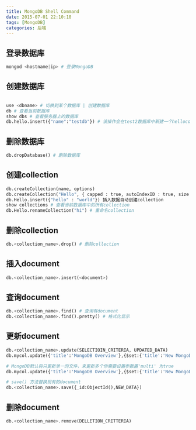 ```yaml
---
title: MongoDB Shell Command
date: 2015-07-01 22:10:10
tags: [MongoDB]
categories: 后端
---
```



## 登录数据库

``` python
mongod <hostname|ip> # 登录MongoDB

```

## 创建数据库

``` python

use <dbname> # 切换到某个数据库 | 创建数据库
db # 查看当前数据库
show dbs # 查看服务器上的数据库
db.hello.insert({"name":"testdb"}) # 该操作会在test2数据库中新建一个hellocollection，并在其中插入一条记录
```

## 删除数据库

``` python
db.dropDatabase() # 删除数据库

```

## 创建collection

``` python
db.createCollection(name, options)
db.createCollection("Hello", { capped : true, autoIndexID : true, size : 6142800, max : 10000 } )
db.Hello.insert({"hello" : "world"}) 插入数据自动创建collection
show collections # 查看当前数据库中的所有collection
db.Hello.renameCollection("hi") # 重命名collection

```


## 删除collection

``` python
db.<collection_name>.drop() # 删除collection

```

## 插入document

``` python
db.<collection_name>.insert(<document>)

```

## 查询document

``` python
db.<collection_name>.find() # 查询有document
db.<collection_name>.find().pretty() # 格式化显示

```



## 更新document

``` python
db.<collection_name>.update(SELECTIOIN_CRITERIA, UPDATED_DATA)
db.mycol.update({'title':'MongoDB Overview'},{$set:{'title':'New MongoDB Tutorial'}})

# MongoDB默认将只更新单一的文件，来更新多个你需要设置参数置'multi' 为true
db.mycol.update({'title':'MongoDB Overview'},{$set:{'title':'New MongoDB Tutorial'}},{multi:true})

# save() 方法替换现有的document
db.<collection_name>.save({_id:ObjectId(),NEW_DATA})
```


## 删除document

``` python
db.<collection_name>.remove(DELLETION_CRITTERIA)

```
